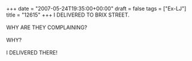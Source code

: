 +++
date = "2007-05-24T19:35:00+00:00"
draft = false
tags = ["Ex-LJ"]
title = "12615"
+++
I DELIVERED TO BRIX STREET.<br/><br/>WHY ARE THEY COMPLAINING?<br/><br/>WHY?<br/><br/>I DELIVERED THERE!<div class="blogger-post-footer"><img width='1' height='1' src='https://blogger.googleusercontent.com/tracker/5693059957647979680-775317615002676299?l=cosmiccowbell.blogspot.com' alt='' /></div>